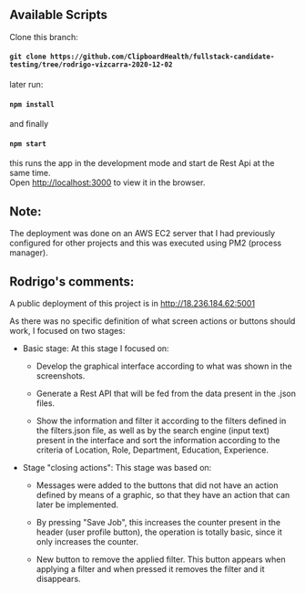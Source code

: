 ## Available Scripts

Clone this branch:

#### `git clone https://github.com/ClipboardHealth/fullstack-candidate-testing/tree/rodrigo-vizcarra-2020-12-02`

later run:

#### `npm install`

and finally

#### `npm start`

this runs the app in the development mode and start de Rest Api at the same time.\
Open [http://localhost:3000](http://localhost:3000) to view it in the browser.

## Note:

The deployment was done on an AWS EC2 server that I had previously configured for other projects and this was executed using PM2 (process manager).

## Rodrigo's comments:

A public deployment of this project is in http://18.236.184.62:5001

As there was no specific definition of what screen actions or buttons should work, I focused on two stages:

- Basic stage:
  At this stage I focused on:

  - Develop the graphical interface according to what was shown in the screenshots.

  - Generate a Rest API that will be fed from the data present in the .json files.

  - Show the information and filter it according to the filters defined in the filters.json file, as well as by the search engine (input text) present in the interface and sort the information according to the criteria of Location, Role, Department, Education, Experience.

- Stage "closing actions":
  This stage was based on:

  - Messages were added to the buttons that did not have an action defined by means of a graphic, so that they have an action that can later be implemented.

  - By pressing "Save Job", this increases the counter present in the header (user profile button), the operation is totally basic, since it only increases the counter.

  - New button to remove the applied filter. This button appears when applying a filter and when pressed it removes the filter and it disappears.
